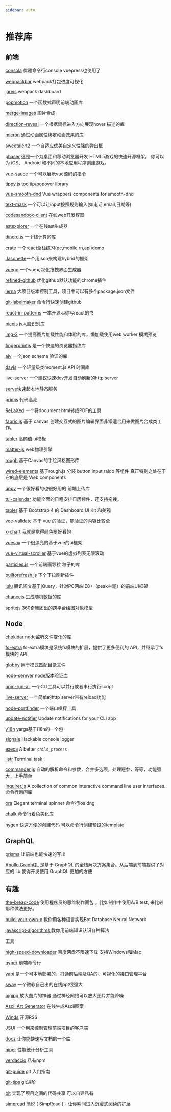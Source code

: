 ```yaml
---
sidebar: auto
---
```


# 推荐库

## 前端

[consola](https://github.com/nuxt/consola) 优雅命令行console vuepress也使用了

[webpackbar](https://github.com/nuxt/webpackbar) webpack打包进度可视化

[jarvis](https://github.com/zouhir/jarvis) webpack dashboard

[popmotion](https://github.com/Popmotion/popmotion) 一个函数式声明前端动画库

[merge-images](https://github.com/lukechilds/merge-images) 图片合成

[direction-reveal](https://github.com/NigelOToole/direction-reveal) 一个根据鼠标进入方向展现hover 描述的库

[micron](https://github.com/webkul/micron) 通过动画属性绑定动画效果的库

[sweetalert2](https://github.com/sweetalert2/sweetalert2) 一个自适应优美自定义性强的弹出框

[phaser](https://github.com/photonstorm/phaser) 这是一个为桌面和移动浏览器开发 HTML5游戏的快速开源框架。
你可以为 iOS、 Android 和不同的本地应用程序创建游戏。

[vue-sauce](https://github.com/Botre/vue-sauce) 一个可以展示vue源码的指令

[tippy.js ](https://github.com/atomiks/tippyjs)tooltip/popover library

[vue-smooth-dnd](https://github.com/kutlugsahin/vue-smooth-dnd) Vue wrappers components for smooth-dnd

[text-mask](https://github.com/text-mask/text-mask) 一个可以让input按照规则输入(如电话,email,日期等)

[codesandbox-client](https://github.com/CompuIves/codesandbox-client) 在线web开发容器

[astexplorer](https://github.com/fkling/astexplorer) 一个在线ast生成器

[dinero.js](https://github.com/sarahdayan/dinero.js) 一个钱计算的库

[crate](https://github.com/atulmy/crate) 一个react全栈练习(pc,mobile,rn,api)demo

[Jasonette](https://github.com/Jasonette/JASONETTE-iOS)一个用json来构建hybrid的框架

[vuegg](https://github.com/vuegg/vuegg) 一个vue可视化拖拽界面生成器

[refined-github](https://github.com/sindresorhus/refined-github) 优化github默认功能的chrome插件

[lerna](https://github.com/lerna/lerna) 大项目版本控制工具，项目中可以有多个package.json文件

[git-labelmaker](https://github.com/himynameisdave/git-labelmaker) 命令行快速创建github

[react-in-patterns](https://github.com/krasimir/react-in-patterns) 一本开源叫你写react的书

[picojs](https://github.com/tehnokv/picojs) js人脸识别库

[img-2](https://github.com/RevillWeb/img-2) 一个提高图片加载性能和体验的库，懒加载使用web worker 模糊预览

[fingerprintjs](https://github.com/Valve/fingerprintjs2) 是一个快速的浏览器指纹库

[ajv](https://github.com/epoberezkin/ajv) 一个json schema 验证的库

[dayjs](https://github.com/xx45/dayjs) 一个轻量级类moment.js API 时间库

[live-server](https://github.com/tapio/live-server) 一个建议快速dev开发自动刷新的http server

[serve](https://github.com/zeit/serve)快速起本地静态服务

[primjs](https://github.com/PrismJS/prism) 代码高亮

[ReLaXed](https://github.com/RelaxedJS/ReLaXed) 一个将document html转成PDF的工具

[fabric.js](https://github.com/fabricjs/fabric.js) 基于 canvas 创建交互式的图片编辑界面非常适合用来做图片合成类工作。

[tabler](https://github.com/tabler/tabler) 高颜值 ui模板

[matter-js](https://github.com/liabru/matter-js) web物理引擎

[rough](https://github.com/pshihn/rough) 基于Canvas的手绘风格图形库

[wired-elements](https://github.com/wiredjs/wired-elements) 基于rough.js 分装 button input raido 等组件  真正特别之处在于它的底层是 Web components

[uppy](https://github.com/transloadit/uppy) 一个很好看的也很好用的 前端上传库

[tui-calendar](http://ui.toast.com/tui-calendar/) 功能全面的日程安排日历控件，还支持拖拽。

[tabler](https://github.com/tabler/tabler) 基于 Bootstrap 4 的 Dashboard UI Kit 和美观

[vee-validate](https://github.com/baianat/vee-validate) 基于 vue 的验证，能验证的内容比较全

[x-chart](https://yugasun.github.io/x-chart/#/) 我就是觉得颜色挺好看的

[vuesax](https://github.com/lusaxweb/vuesax) 一个很漂亮的基于vue的ui框架

[vue-virtual-scroller](https://github.com/Akryum/vue-virtual-scroller) 基于vue的虚拟列表无限滚动

[particles.js](https://github.com/VincentGarreau/particles.js) 一个前端画颗粒 粒子的库

[pulltorefresh.js](https://github.com/BoxFactura/pulltorefresh.js) 下个下拉刷新插件

[lulu](https://github.com/yued-fe/lulu) 腾讯阅文基于jQuery，针对PC网站IE8+（peak主题）的前端UI框架

[chancejs](https://github.com/chancejs/chancejs) 生成随机数据的库

[spritejs](https://github.com/spritejs/spritejs) 360奇舞团出的跨平台绘图对象模型

## Node

[chokidar](https://github.com/paulmillr/chokidar) node监听文件变化的库

[fs-extra](https://github.com/jprichardson/node-fs-extra) fs-extra模块是系统fs模块的扩展，提供了更多便利的 API，并继承了fs模块的 API

[globby](https://github.com/sindresorhus/globby) 用于模式匹配目录文件

[node-semver](https://github.com/npm/node-semver) node版本验证库

[npm-run-all](https://github.com/mysticatea/npm-run-all/blob/master/docs/node-api.md) 一个CLI工具可以并行或者串行执行script

[live-server](https://github.com/tapio/live-server) 一个简单的http server带有reload功能

[node-portfinder](https://github.com/indexzero/node-portfinder) 一个端口嗅探工具

[update-notifier](https://github.com/yeoman/update-notifier) Update notifications for your CLI app

[y18n](https://github.com/yargs/y18n) yargs基于i18n的一个包

[signale](https://github.com/klauscfhq/signale) Hackable console logger

[execa](https://github.com/sindresorhus/execa) A better `child_process`

[listr](https://github.com/SamVerschueren/listr) Terminal task

[commander.js](https://github.com/tj/commander.js) 自动的解析命令和参数，合并多选项，处理短参，等等，功能强大，上手简单

[Inquirer.js](https://github.com/SBoudrias/Inquirer.js) A collection of common interactive command line user interfaces. 命令行询问库

[ora](https://github.com/sindresorhus/ora) Elegant terminal spinner 命令行loaidng

[chalk](https://github.com/chalk/chalk) 命令行着色美化库

[hygen](https://github.com/jondot/hygen) 快速方便的创建代码 可以命令行创建预设的template

## GraphQL
[prisma](https://www.prisma.io/docs/) 让前端也能快速的写出

[Apollo GraphQL](https://www.apollographql.com/) 是基于 GraphQL 的全栈解决方案集合。从后端到前端提供了对应的 lib 使得开发使用 GraphQL 更加的方便

## 有趣

[the-bread-code](https://github.com/hendricius/the-bread-code) 使用程序员的思维制作面包 ，比如制作中使用A/B test,
来比较那种做法更好。

[build-your-own-x](https://github.com/danistefanovic/build-your-own-x) 教你用各种语言实现Bot Database Neural Network

[javascript-algorithms ](https://github.com/trekhleb/javascript-algorithms) 教你用前端知识认识各种算法

工具

[high-speed-downloader](https://github.com/high-speed-downloader/high-speed-downloader) 百度网盘不限速下载 支持Windows和Mac

[hyper](https://github.com/zeit/hyper) 前端命令行

[yapi](https://github.com/ymfe/yapi) 是一个可本地部署的、打通前后端及QA的、可视化的接口管理平台

[sway](https://sway.com/) 一个微软自己出的在线ppt很强大

[bigjpg](http://bigjpg.com/) 放大图片的神器 通过神经网络可以放大图片并能降噪

[Ascii Art Generator](https://asciiartgen.now.sh) 在线生成Ascii图案

[Winds](https://github.com/GetStream/Winds) 开源RSS

[JSUI](https://github.com/kitze/JSUI) 一个用来控制管理前端项目的客户端

[docz](https://github.com/pedronauck/docz) 让你能快速写文档的一个库

[hiper](https://github.com/pod4g/hiper) 性能统计分析工具

[verdaccio](https://github.com/verdaccio/verdaccio) 私有npm


[git-guide](http://rogerdudler.github.io/git-guide/index.zh.html) git 入门指南

[git-tips](https://github.com/521xueweihan/git-tips) git进阶

[bit](https://github.com/teambit/bit) 实现了项目之间的代码共享 可以自建私有

[simpread](https://github.com/Kenshin/simpread) 简悦 ( SimpRead ) - 让你瞬间进入沉浸式阅读的扩展
